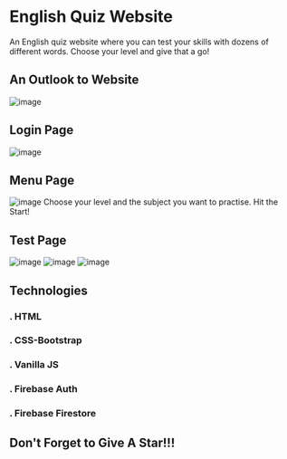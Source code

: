 # English Quiz Website

An English quiz website where you can test your skills with dozens of different words. Choose your level and give that a go!

## An Outlook to Website
![image](https://github.com/berkayblm/Quiz_Website/assets/73589879/727d00eb-957d-4e54-be15-d07f51fd4135)

## Login Page
![image](https://github.com/berkayblm/Quiz_Website/assets/73589879/fb8d624f-1a7c-4e19-8639-8ec0ec199384)
## Menu Page
![image](https://github.com/berkayblm/Quiz_Website/assets/73589879/8d4e86d3-8f33-4d92-92bd-bb1f1a77eda5)
Choose your level and the subject you want to practise. Hit the Start!
## Test Page
![image](https://github.com/berkayblm/Quiz_Website/assets/73589879/2d5fcb93-c6e4-434d-9e95-39a2ff12bd1b)
![image](https://github.com/berkayblm/Quiz_Website/assets/73589879/4d6710d5-3dd6-4c36-867b-3c341dc1ee0e)
![image](https://github.com/berkayblm/Quiz_Website/assets/73589879/c6043f6c-e4fc-42c9-9560-7435b568a37f)

## Technologies
### . HTML
### . CSS-Bootstrap
### . Vanilla JS
### . Firebase Auth
### . Firebase Firestore

##
##
## Don't Forget to Give A Star!!!
